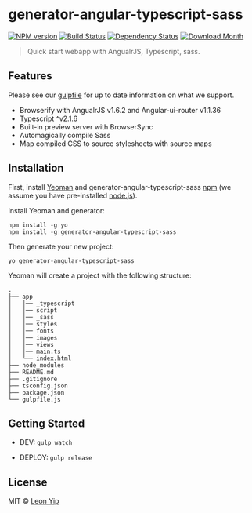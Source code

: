 # generator-angular-typescript-sass
[![NPM version][npm-image]][npm-url] [![Build Status][travis-image]][travis-url] [![Dependency Status][daviddm-image]][daviddm-url] [![Download Month](http://img.shields.io/npm/dm/generator-angular-typescript-sass.svg?style=flat-square)](https://www.npmjs.org/package/generator-angular-typescript-sass)

> Quick start webapp with AngualrJS, Typescript, sass.


## Features

Please see our [gulpfile](https://github.com/leonyipwh/generator-angular-typescript-sass/blob/master/generators/templates/gulpfile.js) for up to date information on what we support.

* Browserify with AngualrJS v1.6.2 and Angular-ui-router v1.1.36
* Typescript ^v2.1.6
* Built-in preview server with BrowserSync
* Automagically compile Sass
* Map compiled CSS to source stylesheets with source maps


## Installation

First, install [Yeoman](http://yeoman.io) and generator-angular-typescript-sass [npm](https://www.npmjs.com/) (we assume you have pre-installed [node.js](https://nodejs.org/)).

Install Yeoman and generator:

```
npm install -g yo
npm install -g generator-angular-typescript-sass
```


Then generate your new project:

```
yo generator-angular-typescript-sass
```


Yeoman will create a project with the following structure:

    .
    ├── app
    │   │── _typescript
    │   │── script
    │   │── _sass
    │   │── styles
    │   │── fonts
    │   │── images
    │   │── views
    │   │── main.ts
    │   └── index.html
    ├── node_modules
    ├── README.md
    ├── .gitignore
    ├── tsconfig.json
    ├── package.json
    └── gulpfile.js

## Getting Started

- DEV: `gulp watch`

- DEPLOY: `gulp release`


## License

MIT © [Leon Yip]()


[npm-image]: https://badge.fury.io/js/generator-angular-typescript-sass.svg
[npm-url]: https://npmjs.org/package/generator-angular-typescript-sass
[travis-image]: https://travis-ci.org/leonyipwh/generator-angular-typescript-sass.svg?branch=master
[travis-url]: https://travis-ci.org/leonyipwh/generator-angular-typescript-sass
[daviddm-image]: https://david-dm.org/leonyipwh/generator-angular-typescript-sass.svg?theme=shields.io
[daviddm-url]: https://david-dm.org/leonyipwh/generator-angular-typescript-sass
